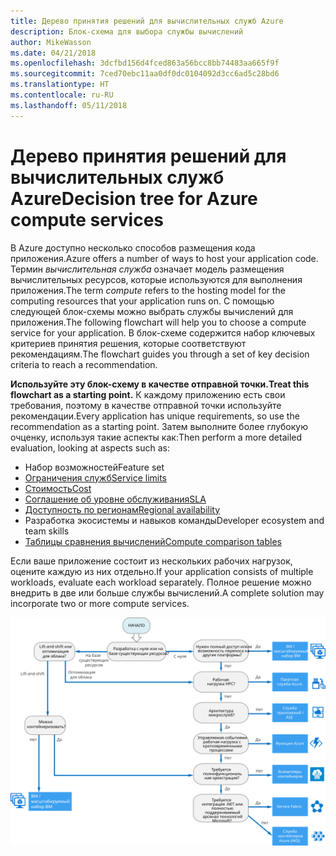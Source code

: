 ```yaml
---
title: Дерево принятия решений для вычислительных служб Azure
description: Блок-схема для выбора службы вычислений
author: MikeWasson
ms.date: 04/21/2018
ms.openlocfilehash: 3dcfbd156d4fced863a56bcc8bb74483aa665f9f
ms.sourcegitcommit: 7ced70ebc11aa0df0dc0104092d3cc6ad5c28bd6
ms.translationtype: HT
ms.contentlocale: ru-RU
ms.lasthandoff: 05/11/2018
---
```

# <a name="decision-tree-for-azure-compute-services"></a><span data-ttu-id="0b6ef-103">Дерево принятия решений для вычислительных служб Azure</span><span class="sxs-lookup"><span data-stu-id="0b6ef-103">Decision tree for Azure compute services</span></span>

<span data-ttu-id="0b6ef-104">В Azure доступно несколько способов размещения кода приложения.</span><span class="sxs-lookup"><span data-stu-id="0b6ef-104">Azure offers a number of ways to host your application code.</span></span> <span data-ttu-id="0b6ef-105">Термин *вычислительная служба* означает модель размещения вычислительных ресурсов, которые используются для выполнения приложения.</span><span class="sxs-lookup"><span data-stu-id="0b6ef-105">The term *compute* refers to the hosting model for the computing resources that your application runs on.</span></span> <span data-ttu-id="0b6ef-106">С помощью следующей блок-схемы можно выбрать службы вычислений для приложения.</span><span class="sxs-lookup"><span data-stu-id="0b6ef-106">The following flowchart will help you to choose a compute service for your application.</span></span> <span data-ttu-id="0b6ef-107">В блок-схеме содержится набор ключевых критериев принятия решения, которые соответствуют рекомендациям.</span><span class="sxs-lookup"><span data-stu-id="0b6ef-107">The flowchart guides you through a set of key decision criteria to reach a recommendation.</span></span> 

<span data-ttu-id="0b6ef-108">**Используйте эту блок-схему в качестве отправной точки.**</span><span class="sxs-lookup"><span data-stu-id="0b6ef-108">**Treat this flowchart as a starting point.**</span></span> <span data-ttu-id="0b6ef-109">К каждому приложению есть свои требования, поэтому в качестве отправной точки используйте рекомендации.</span><span class="sxs-lookup"><span data-stu-id="0b6ef-109">Every application has unique requirements, so use the recommendation as a starting point.</span></span> <span data-ttu-id="0b6ef-110">Затем выполните более глубокую очценку, используя такие аспекты как:</span><span class="sxs-lookup"><span data-stu-id="0b6ef-110">Then perform a more detailed evaluation, looking at aspects such as:</span></span>
 
- <span data-ttu-id="0b6ef-111">Набор возможностей</span><span class="sxs-lookup"><span data-stu-id="0b6ef-111">Feature set</span></span>
- [<span data-ttu-id="0b6ef-112">Ограничения служб</span><span class="sxs-lookup"><span data-stu-id="0b6ef-112">Service limits</span></span>](/azure/azure-subscription-service-limits)
- [<span data-ttu-id="0b6ef-113">Стоимость</span><span class="sxs-lookup"><span data-stu-id="0b6ef-113">Cost</span></span>](https://azure.microsoft.com/pricing/)
- [<span data-ttu-id="0b6ef-114">Соглашение об уровне обслуживания</span><span class="sxs-lookup"><span data-stu-id="0b6ef-114">SLA</span></span>](https://azure.microsoft.com/support/legal/sla/)
- [<span data-ttu-id="0b6ef-115">Доступность по регионам</span><span class="sxs-lookup"><span data-stu-id="0b6ef-115">Regional availability</span></span>](https://azure.microsoft.com/global-infrastructure/services/)
- <span data-ttu-id="0b6ef-116">Разработка экосистемы и навыков команды</span><span class="sxs-lookup"><span data-stu-id="0b6ef-116">Developer ecosystem and team skills</span></span>
- [<span data-ttu-id="0b6ef-117">Таблицы сравнения вычислений</span><span class="sxs-lookup"><span data-stu-id="0b6ef-117">Compute comparison tables</span></span>](./compute-comparison.md)

<span data-ttu-id="0b6ef-118">Если ваше приложение состоит из нескольких рабочих нагрузок, оцените каждую из них отдельно.</span><span class="sxs-lookup"><span data-stu-id="0b6ef-118">If your application consists of multiple workloads, evaluate each workload separately.</span></span> <span data-ttu-id="0b6ef-119">Полное решение можно внедрить в две или больше службы вычислений.</span><span class="sxs-lookup"><span data-stu-id="0b6ef-119">A complete solution may incorporate two or more compute services.</span></span>

![](../images/compute-decision-tree.svg)

